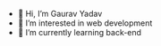 - 👋 Hi, I’m Gaurav Yadav
- 👀 I’m interested in web development
- 🌱 I’m currently learning back-end

<!---
Nek55/Nek55 is a ✨ special ✨ repository because its `README.md` (this file) appears on your GitHub profile.
You can click the Preview link to take a look at your changes.
--->
